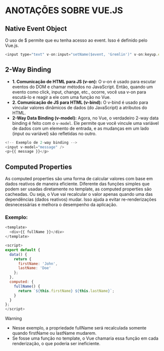# ANOTAÇÕES SOBRE VUE.JS

## Native Event Object

O uso de $ permite que eu tenha acesso ao event. Isso é definido pelo Vue.js.

```js 
<input type="text" v-on:input="setName($event, 'Gremlin')" v-on:keyup.enter="confirmName">
```

## 2-Way Binding

- **1. Comunicação de HTML para JS (v-on):** O v-on é usado para escutar eventos do DOM e chamar métodos no JavaScript. Então, quando um evento como click, input, change, etc., ocorre, você usa v-on para escutá-lo e reagir a ele com uma função no Vue.
- **2. Comunicação de JS para HTML (v-bind):** O v-bind é usado para vincular valores dinâmicos de dados (do JavaScript) a atributos do HTML.
- **2-Way Data Binding (v-model):** Agora, no Vue, o verdadeiro 2-way data binding é feito com o `v-model`. Ele permite que você vincule uma variável de dados com um elemento de entrada, e as mudanças em um lado (input ou variável) são refletidas no outro.

``` js
<!-- Exemplo de 2-way binding -->
<input v-model="message" />
<p>{{ message }}</p>
```

## Computed Properties

As computed properties são uma forma de calcular valores com base em dados reativos de maneira eficiente. Diferente das funções simples que podem ser usadas diretamente no template, as computed properties são cacheadas. Ou seja, o Vue vai recalcular o valor apenas quando uma das dependências (dados reativos) mudar. Isso ajuda a evitar re-renderizações desnecessárias e melhora o desempenho da aplicação.

### Exemplo:
```js
<template>
  <div>{{ fullName }}</div>
</template>

<script>
export default {
  data() {
    return {
      firstName: 'John',
      lastName: 'Doe'
    };
  },
  computed: {
    fullName() {
      return `${this.firstName} ${this.lastName}`;
    }
  }
};
</script>
```
> [!WARNING]
> - Nesse exemplo, a propriedade fullName será recalculada somente quando firstName ou lastName mudarem.
> - Se fosse uma função no template, o Vue chamaria essa função em cada renderização, o que poderia ser ineficiente.

